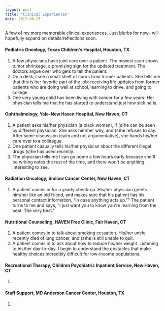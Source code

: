 ```yaml
---
layout: post
title: "Clinical Experiences"
date: 2017-08-27
---
```


A few of my more memorable clinical experiences. Just blurbs for now- will hopefully expand on details/reflections soon. 

#### Pediatric Oncology, Texas Children's Hospital, Houston, TX
1. A few physicians have joint care over a patient. The newest scan shows tumor shrinkage, a promising sign for the updated treatment. The doctors argue over who gets to tell the patient.  
2. On a desk, I see a small shelf of cards from former patients. She tells me that this is her favorite part of the job: receiving life updates from former patients who are doing well at school, learning to drive, and going to college.  
3. One very young child has been living with cancer for a few years. Her physician tells me that he has started to understand just how sick he is. 


#### Ophthalmology, Yale-New Haven Hospital, New Haven, CT
1. A patient asks his/her physician (a black woman), if (s)he can be seen by different physician. She asks him/her why, and (s)he refuses to say. After some discussion (calm and not argumentative), she hands his/her care over to a colleague. 
2. One patient casually tells his/her physician about the different illegal drugs (s)he has used recently. 
3. The physician tells me I can go home a few hours early because she'll be writing notes the rest of the time, and there won't be anything interesting to see. 


#### Radiation Oncology, Smilow Cancer Center, New Haven, CT
1. A patient comes in for a yearly check-up. His/her physician greets him/her like an old friend, and makes sure that his patient has his personal contact information, "in case anything acts up."" The patient turns to me and says, "I just want you to know you're learning from the best. The very best."


#### Nutritional Counseling, HAVEN Free Clinic, Fair Haven, CT
1. A patient comes in to talk about smoking cessation. His/her uncle recently died of lung cancer, and (s)he is still unable to quit. 
2. A patient comes in to ask about how to reduce his/her weight. Listening to his/her day-to-day, I begin to understand the obstacles that make healthy choices incredibly difficult for low-income populations. 

#### Recreational Therapy, Children Psychiatric Inpatient Service, New Haven, CT
1. 

#### Staff Support, MD Anderson Cancer Center, Houston, TX
1. 




